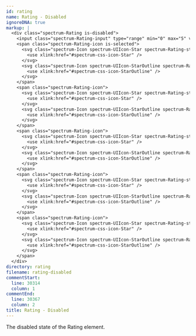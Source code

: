 ```yaml
---
id: rating
name: Rating - Disabled
ignoreDNA: true
markup: |
  <div class="spectrum-Rating is-disabled">
    <input class="spectrum-Rating-input" type="range" min="0" max="5" value="1" aria-label="Rating - Disabled" disabled>
    <span class="spectrum-Rating-icon is-selected">
      <svg class="spectrum-Icon spectrum-UIIcon-Star spectrum-Rating-starActive" focusable="false" aria-hidden="true">
        <use xlink:href="#spectrum-css-icon-Star" />
      </svg>
      <svg class="spectrum-Icon spectrum-UIIcon-StarOutline spectrum-Rating-starInactive" focusable="false" aria-hidden="true">
        <use xlink:href="#spectrum-css-icon-StarOutline" />
      </svg>
    </span>
    <span class="spectrum-Rating-icon">
      <svg class="spectrum-Icon spectrum-UIIcon-Star spectrum-Rating-starActive" focusable="false" aria-hidden="true">
        <use xlink:href="#spectrum-css-icon-Star" />
      </svg>
      <svg class="spectrum-Icon spectrum-UIIcon-StarOutline spectrum-Rating-starInactive" focusable="false" aria-hidden="true">
        <use xlink:href="#spectrum-css-icon-StarOutline" />
      </svg>
    </span>
    <span class="spectrum-Rating-icon">
      <svg class="spectrum-Icon spectrum-UIIcon-Star spectrum-Rating-starActive" focusable="false" aria-hidden="true">
        <use xlink:href="#spectrum-css-icon-Star" />
      </svg>
      <svg class="spectrum-Icon spectrum-UIIcon-StarOutline spectrum-Rating-starInactive" focusable="false" aria-hidden="true">
        <use xlink:href="#spectrum-css-icon-StarOutline" />
      </svg>
    </span>
    <span class="spectrum-Rating-icon">
      <svg class="spectrum-Icon spectrum-UIIcon-Star spectrum-Rating-starActive" focusable="false" aria-hidden="true">
        <use xlink:href="#spectrum-css-icon-Star" />
      </svg>
      <svg class="spectrum-Icon spectrum-UIIcon-StarOutline spectrum-Rating-starInactive" focusable="false" aria-hidden="true">
        <use xlink:href="#spectrum-css-icon-StarOutline" />
      </svg>
    </span>
    <span class="spectrum-Rating-icon">
      <svg class="spectrum-Icon spectrum-UIIcon-Star spectrum-Rating-starActive" focusable="false" aria-hidden="true">
        <use xlink:href="#spectrum-css-icon-Star" />
      </svg>
      <svg class="spectrum-Icon spectrum-UIIcon-StarOutline spectrum-Rating-starInactive" focusable="false" aria-hidden="true">
        <use xlink:href="#spectrum-css-icon-StarOutline" />
      </svg>
    </span>
  </div>
directory: rating
filename: rating-disabled
commentStart:
  line: 30314
  column: 1
commentEnd:
  line: 30367
  column: 2
title: Rating - Disabled
---
```

The disabled state of the Rating element.